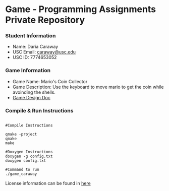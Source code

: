 # Game - Programming Assignments Private Repository
### Student Information
  + Name: Daria Caraway
  + USC Email: caraway@usc.edu
  + USC ID: 7774653052

### Game Information
  + Game Name: Mario's Coin Collector
  + Game Description: Use the keyboard to move mario to get the coin while avoinding the shells.
  + [Game Design Doc](GameDesignDoc.md)


### Compile & Run Instructions
```shell

#Compile Instructions

qmake -project
qmake
make

#Doxygen Instructions
doxygen -g config.txt
doxygen config.txt

#Command to run
./game_caraway

```

License information can be found in [here](LICENSE)
